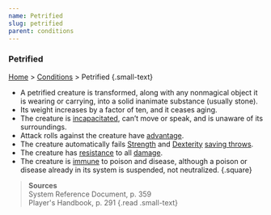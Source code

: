 ```yaml
---
name: Petrified
slug: petrified
parent: conditions
---
```

### Petrified
 [Home](dm-operations-center) > [Conditions](conditions-menu) > Petrified {.small-text}

- A petrified creature is transformed, along with any nonmagical object it is wearing or carrying, into a solid inanimate substance (usually stone).
- Its weight increases by a factor of ten, and it ceases aging.
- The creature is [incapacitated](incapacitated), can’t move or speak, and is unaware of its surroundings.
- Attack rolls against the creature have [advantage](advantage-and-disadvantage).
- The creature automatically fails [Strength](strength) and [Dexterity](dexterity) [saving throws](saving-throw).
- The creature has [resistance](resistance-and-vulnerability) to all [damage](damage-type).
- The creature is [immune](damage-type) to poison and disease, although a poison or disease already in its system is suspended, not neutralized.
{.square}

> **Sources** <br/>
> System Reference Document, p. 359<br/>
> Player's Handbook, p. 291
{.read .small-text}
